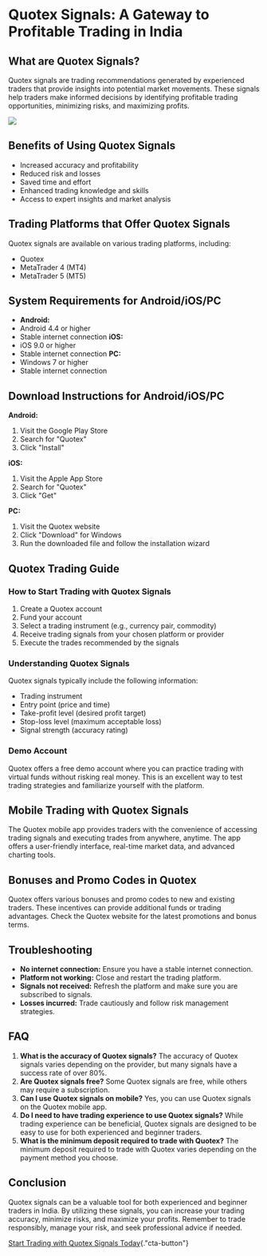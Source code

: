 # Quotex Signals: A Gateway to Profitable Trading in India

## What are Quotex Signals?

Quotex signals are trading recommendations generated by experienced
traders that provide insights into potential market movements. These
signals help traders make informed decisions by identifying profitable
trading opportunities, minimizing risks, and maximizing profits.

[![](https://static.quotex.io/files/4_en/300_250.jpg)](https://traff.sbs/brokerqxlid)

## Benefits of Using Quotex Signals

-   Increased accuracy and profitability
-   Reduced risk and losses
-   Saved time and effort
-   Enhanced trading knowledge and skills
-   Access to expert insights and market analysis

## Trading Platforms that Offer Quotex Signals

Quotex signals are available on various trading platforms, including:

-   Quotex
-   MetaTrader 4 (MT4)
-   MetaTrader 5 (MT5)

## System Requirements for Android/iOS/PC

-   **Android:**
-   Android 4.4 or higher
-   Stable internet connection
    **iOS:**
-   iOS 9.0 or higher
-   Stable internet connection
    **PC:**
-   Windows 7 or higher
-   Stable internet connection

## Download Instructions for Android/iOS/PC

**Android:**

1.  Visit the Google Play Store
2.  Search for "Quotex"
3.  Click "Install"

**iOS:**

1.  Visit the Apple App Store
2.  Search for "Quotex"
3.  Click "Get"

**PC:**

1.  Visit the Quotex website
2.  Click "Download" for Windows
3.  Run the downloaded file and follow the installation wizard

## Quotex Trading Guide

### How to Start Trading with Quotex Signals

1.  Create a Quotex account
2.  Fund your account
3.  Select a trading instrument (e.g., currency pair, commodity)
4.  Receive trading signals from your chosen platform or provider
5.  Execute the trades recommended by the signals

### Understanding Quotex Signals

Quotex signals typically include the following information:

-   Trading instrument
-   Entry point (price and time)
-   Take-profit level (desired profit target)
-   Stop-loss level (maximum acceptable loss)
-   Signal strength (accuracy rating)

### Demo Account

Quotex offers a free demo account where you can practice trading with
virtual funds without risking real money. This is an excellent way to
test trading strategies and familiarize yourself with the platform.

## Mobile Trading with Quotex Signals

The Quotex mobile app provides traders with the convenience of accessing
trading signals and executing trades from anywhere, anytime. The app
offers a user-friendly interface, real-time market data, and advanced
charting tools.

## Bonuses and Promo Codes in Quotex

Quotex offers various bonuses and promo codes to new and existing
traders. These incentives can provide additional funds or trading
advantages. Check the Quotex website for the latest promotions and bonus
terms.

## Troubleshooting

-   **No internet connection:** Ensure you have a stable internet
    connection.
-   **Platform not working:** Close and restart the trading platform.
-   **Signals not received:** Refresh the platform and make sure you are
    subscribed to signals.
-   **Losses incurred:** Trade cautiously and follow risk management
    strategies.

## FAQ

1.  **What is the accuracy of Quotex signals?** The accuracy of Quotex
    signals varies depending on the provider, but many signals have a
    success rate of over 80%.
2.  **Are Quotex signals free?** Some Quotex signals are free, while
    others may require a subscription.
3.  **Can I use Quotex signals on mobile?** Yes, you can use Quotex
    signals on the Quotex mobile app.
4.  **Do I need to have trading experience to use Quotex signals?**
    While trading experience can be beneficial, Quotex signals are
    designed to be easy to use for both experienced and beginner
    traders.
5.  **What is the minimum deposit required to trade with Quotex?** The
    minimum deposit required to trade with Quotex varies depending on
    the payment method you choose.

## Conclusion

Quotex signals can be a valuable tool for both experienced and beginner
traders in India. By utilizing these signals, you can increase your
trading accuracy, minimize risks, and maximize your profits. Remember to
trade responsibly, manage your risk, and seek professional advice if
needed.

[Start Trading with Quotex Signals
Today](\%22https://traff.sbs/brokerqxlid\%22){."cta-button"}

